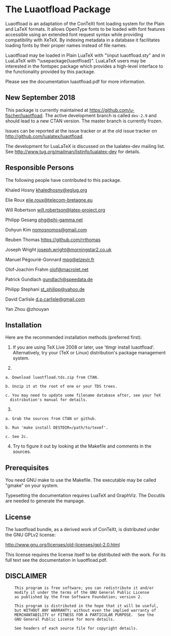 # The Luaotfload Package

Luaotfload is an adaptation of the ConTeXt font loading system for the Plain
and LaTeX formats. It allows OpenType fonts to be loaded with font features
accessible using an extended font request syntax while providing compatibility
with XeTeX. By indexing metadata in a database it facilitates loading fonts by
their proper names instead of file names.

Luaotfload may be loaded in Plain LuaTeX with "\input luaotfload.sty" and in
LuaLaTeX with "\usepackage{luaotfload}". LuaLaTeX users may be interested in
the fontspec package which provides a high-level interface to the functionality
provided by this package.

Please see the documentation luaotfload.pdf for more information.

## New September 2018

This package is currently maintained at 
<https://github.com/u-fischer/luaotfload>. The active development branch is called `dev-2.9` and should lead to a new 
CTAN version. The master branch is currently frozen. 
 
Issues can be reported at the issue tracker or at the old issue tracker on 
<http://github.com/lualatex/luaotfload>. 


The development for LuaLaTeX is discussed on the lualatex-dev mailing list. See
<http://www.tug.org/mailman/listinfo/lualatex-dev> for details.


## Responsible Persons

The following people have contributed to this package.

Khaled Hosny             <khaledhosny@eglug.org>

Elie Roux                <elie.roux@telecom-bretagne.eu>

Will Robertson           <will.robertson@latex-project.org>

Philipp Gesang           <phg@phi-gamma.net>

Dohyun Kim               <nomosnomos@gmail.com>

Reuben Thomas            <https://github.com/rrthomas>

Joseph Wright            <joseph.wright@morningstar2.co.uk>

Manuel Pégourié-Gonnard  <mpg@elzevir.fr>

Olof-Joachim Frahm       <olof@macrolet.net>

Patrick Gundlach         <gundlach@speedata.de>

Philipp Stephani         <st_philipp@yahoo.de>

David Carlisle           <d.p.carlisle@gmail.com>

Yan Zhou                 @zhouyan

## Installation

Here are the recommended installation methods (preferred first).

1. If you are using TeX Live 2008 or later, use 'tlmgr install luaotfload'.
   Alternatively, try your (TeX or Linux) distribution's package management
   system.

2.  

    a. Download luaotfload.tds.zip from CTAN.

    b. Unzip it at the root of one or your TDS trees.

    c. You may need to update some filename database after, see your TeX
      distribution's manual for details.


3. 
    
    a. Grab the sources from CTAN or github.
    
    b. Run 'make install DESTDIR=/path/to/texmf'.
    
    c. See 2c.

4. Try to figure it out by looking at the Makefile and comments in the sources.

## Prerequisites

You need GNU make to use the Makefile. The executable may be called "gmake" on
your system.

Typesetting the documentation requires LuaTeX and GraphViz. The Docutils are
needed to generate the manpage.

## License

The luaotfload bundle, as a derived work of ConTeXt, is distributed under the
GNU GPLv2 license:

   <http://www.gnu.org/licenses/old-licenses/gpl-2.0.html>

This license requires the license itself to be distributed with the work. For
its full text see the documentation in luaotfload.pdf.


##  DISCLAIMER

        This program is free software; you can redistribute it and/or
        modify it under the terms of the GNU General Public License
        as published by the Free Software Foundation; version 2.

        This program is distributed in the hope that it will be useful,
        but WITHOUT ANY WARRANTY; without even the implied warranty of
        MERCHANTABILITY or FITNESS FOR A PARTICULAR PURPOSE.  See the
        GNU General Public License for more details.

        See headers of each source file for copyright details.

